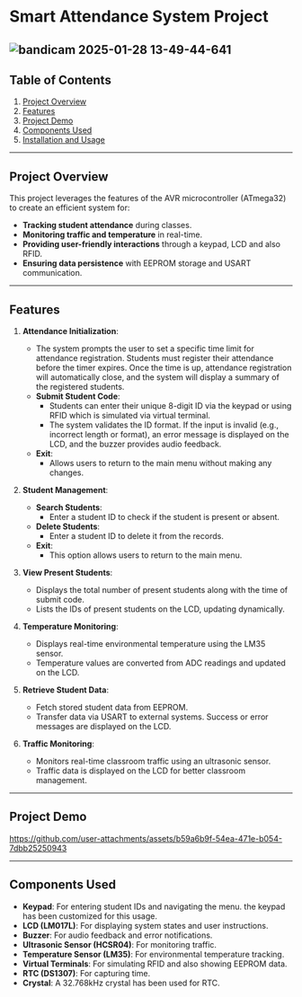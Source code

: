 # Smart Attendance System Project

![bandicam 2025-01-28 13-49-44-641](https://github.com/user-attachments/assets/138f18fb-b7a5-4655-9aaa-a492bd696e6b)
---
## Table of Contents

1. [Project Overview](#project-overview)
2. [Features](#features)
3. [Project Demo](#project-demo)
4. [Components Used](#components-used)
5. [Installation and Usage](#installation-and-usage)
---
## Project Overview

This project leverages the features of the AVR microcontroller (ATmega32) to create an efficient system for:
- **Tracking student attendance** during classes.
- **Monitoring traffic and temperature** in real-time.
- **Providing user-friendly interactions** through a keypad, LCD and also RFID.
- **Ensuring data persistence** with EEPROM storage and USART communication.
---

## Features

1. **Attendance Initialization**:
   - The system prompts the user to set a specific time limit for attendance registration. Students must register their attendance before the timer expires. Once the time is up, attendance registration will automatically close, and the system will display a summary of the registered students.
   - **Submit Student Code**:
     - Students can enter their unique 8-digit ID via the keypad or using RFID which is simulated via virtual terminal.
     - The system validates the ID format. If the input is invalid (e.g., incorrect length or format), an error message is displayed on the LCD, and the buzzer provides audio feedback.
   - **Exit**:
     - Allows users to return to the main menu without making any changes.

2. **Student Management**:
   - **Search Students**:
      - Enter a student ID to check if the student is present or absent.
   - **Delete Students**:
      - Enter a student ID to delete it from the records.
   - **Exit**:
     - This option allows users to return to the main menu.

3. **View Present Students**:
   - Displays the total number of present students along with the time of submit code.
   - Lists the IDs of present students on the LCD, updating dynamically.

4. **Temperature Monitoring**:
   - Displays real-time environmental temperature using the LM35 sensor.
   - Temperature values are converted from ADC readings and updated on the LCD.

5. **Retrieve Student Data**:
   - Fetch stored student data from EEPROM.
   - Transfer data via USART to external systems. Success or error messages are displayed on the LCD.

6. **Traffic Monitoring**:
   - Monitors real-time classroom traffic using an ultrasonic sensor.
   - Traffic data is displayed on the LCD for better classroom management.
---

## Project Demo


https://github.com/user-attachments/assets/b59a6b9f-54ea-471e-b054-7dbb25250943


---

## Components Used

- **Keypad**: For entering student IDs and navigating the menu. the keypad has been customized for this usage.
- **LCD (LM017L)**: For displaying system states and user instructions.
- **Buzzer**: For audio feedback and error notifications.
- **Ultrasonic Sensor (HCSR04)**: For monitoring traffic.
- **Temperature Sensor (LM35)**: For environmental temperature tracking.
- **Virtual Terminals**: For simulating RFID and also showing EEPROM data.
- **RTC (DS1307)**: For capturing time.
- **Crystal**: A 32.768kHz crystal has been used for RTC.
